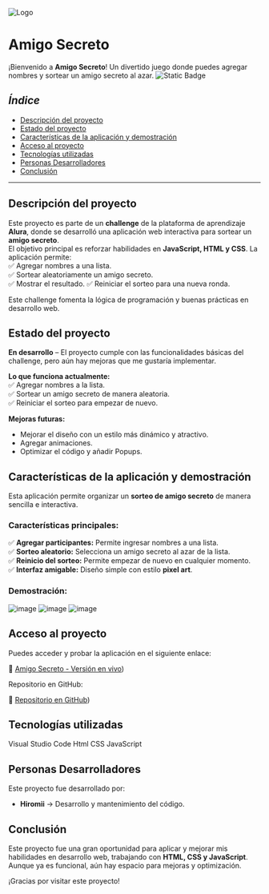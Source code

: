 ![Logo](https://github.com/user-attachments/assets/22dc6c1d-295c-49f2-88c7-7f97cc3d6d6e)
# Amigo Secreto

¡Bienvenido a **Amigo Secreto**! Un divertido juego donde puedes agregar nombres y sortear un amigo secreto al azar. 
![Static Badge](https://img.shields.io/badge/Proyecto-NoCompletado-blue)



## *Índice*


- [Descripción del proyecto](#descripción-del-proyecto)
- [Estado del proyecto](#estado-del-proyecto)
- [Características de la aplicación y demostración](#características-de-la-aplicación-y-demostración)
- [Acceso al proyecto](#acceso-al-proyecto)
- [Tecnologías utilizadas](#tecnologías-utilizadas)
- [Personas Desarrolladores](#personas-desarrolladores)
- [Conclusión](#conclusión)

---

## Descripción del proyecto
Este proyecto es parte de un **challenge** de la plataforma de aprendizaje **Alura**, donde se desarrolló una aplicación web interactiva para sortear un **amigo secreto**.  
El objetivo principal es reforzar habilidades en **JavaScript, HTML y CSS**.
La aplicación permite:  
✅ Agregar nombres a una lista.  
✅ Sortear aleatoriamente un amigo secreto.  
✅ Mostrar el resultado.
✅ Reiniciar el sorteo para una nueva ronda.  

Este challenge fomenta la lógica de programación y buenas prácticas en desarrollo web. 

## Estado del proyecto
**En desarrollo** – El proyecto cumple con las funcionalidades básicas del challenge, pero aún hay mejoras que me gustaría implementar.  

**Lo que funciona actualmente:**  
✅ Agregar nombres a la lista.  
✅ Sortear un amigo secreto de manera aleatoria.  
✅ Reiniciar el sorteo para empezar de nuevo.  

**Mejoras futuras:**  
- Mejorar el diseño con un estilo más dinámico y atractivo.  
- Agregar animaciones.
- Optimizar el código y añadir Popups.

## Características de la aplicación y demostración
Esta aplicación permite organizar un **sorteo de amigo secreto** de manera sencilla e interactiva.  

###  Características principales:  
✅ **Agregar participantes:** Permite ingresar nombres a una lista.  
✅ **Sorteo aleatorio:** Selecciona un amigo secreto al azar de la lista.  
✅ **Reinicio del sorteo:** Permite empezar de nuevo en cualquier momento.  
✅ **Interfaz amigable:** Diseño simple con estilo **pixel art**.  

###  Demostración:  
![image](https://github.com/user-attachments/assets/46b9ebae-265c-46fb-8fc2-ebc00000cd7a)
![image](https://github.com/user-attachments/assets/18c27f7b-7482-4b11-a87c-319572d2e5eb)
![image](https://github.com/user-attachments/assets/038ae781-287d-4ac3-b952-1b14a3eb6114)

## Acceso al proyecto
Puedes acceder y probar la aplicación en el siguiente enlace:  

🔹 [Amigo Secreto - Versión en vivo](https://hiromii0721.github.io/AmigoSecreto/))  

Repositorio en GitHub:  

🔹 [Repositorio en GitHub](https://github.com/Hiromii0721/AmigoSecreto.git))  


## Tecnologías utilizadas
Visual Studio Code
Html
CSS
JavaScript

## Personas Desarrolladores
Este proyecto fue desarrollado por:  

- **Hiromii** → Desarrollo y mantenimiento del código.

## Conclusión
Este proyecto fue una gran oportunidad para aplicar y mejorar mis habilidades en desarrollo web, trabajando con **HTML, CSS y JavaScript**. Aunque ya es funcional, aún hay espacio para mejoras y optimización.  

¡Gracias por visitar este proyecto!
